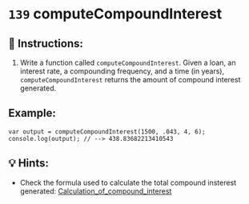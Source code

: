 # `139` computeCompoundInterest

## 📝 Instructions:

1. Write a function called `computeCompoundInterest`. Given a loan, an interest rate, a compounding frequency, and a time (in years), `computeCompoundInterest` returns the amount of compound interest generated.

## Example:

```Js
var output = computeCompoundInterest(1500, .043, 4, 6);
console.log(output); // --> 438.83682213410543
```

## 💡 Hints:

- Check the formula used to calculate the total compound insterest generated: [Calculation_of_compound_interest](https://en.wikipedia.org/wiki/Compound_interest#Calculation_of_compound_interest)
